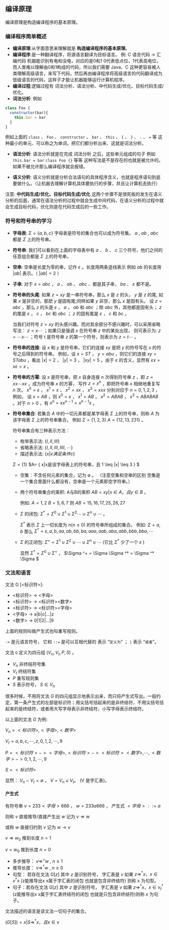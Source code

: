 ## 编译原理

编译原理是构造编译程序的基本原理。

### 编译程序简单概述

- __编译原理__:从字面意思来理解就是 __构造编译程序的基本原理__。
- __编译程序__:是一种翻译程序，将源语言翻译为目标语言。 例: C 语言代码 -> 汇编代码   机器能识别有电和没电，对应的是0和1 0代表低点位，1代表高电位，而人类难以理解由0和1构成的代码，所以我们需要 Java、C 这种更容易被人类理解高级语言，来写下代码，然后再由编译程序将高级语言的代码翻译成为低级语言的代码，这样子才能让机器能够运行计算机程序。
- __编译过程__:逻辑过程有 词法分析、语法分析、中代码生成/优化、目标代码生成/优化。
- __词法分析__:
例如
```js
class Foo {
  constructor(bar){
    this.bar = bar
  }
}
```
例如上面的 `class` 、 `Foo` 、 `constructor` 、 `bar` 、 `this` 、 `{` 、 `}` 、 `.`  、 `=` 等 这种最小的单元、可以称之为单词，把它们都分析出来、这就是词法分析。

- __语法分析__:
  语法分析就是在完成 词法分析 之后，这些单元组成的句子 例如 `this.bar = bar` `class Foo {}` 等等 这种写法是不是存在的也就是被允许的。如果不被允许那么编译程序就会报错。

- __语义分析__:
   语义分析就是分析合法语句的具体程序含义，也就是程序语句到底要做什么。（让机器去理解计算机具体要执行的步骤，并且让计算机去执行）

注意: __中代码生成/优化、目标代码生成/优化__ 这两个步骤不是很死板的发生在语义分析的后面，通常在语法分析的过程中就会生成中间代码，在语义分析的过程中就会生成目标代码，优化则是在代码生成后的一些工作。

### 符号和符号串的学习

- __字母表__: $\Sigma = \{ a, b,c \}$  字母表是符号的集合也可以成为符号集。   $a$ , $ab$ , $abc$ 都是 $\Sigma$ 上的符号串。

- __符号串__: 我们可以看到在上面的字母表中有 $a$ 、 $b$ 、 $c$ 三个符号，他们之间的任意组合都是 $\Sigma$ 上的符号串。

- __空串__: 空串是长度为零的串，记作 $\varepsilon$ 。长度用两条竖线表示 例如 $ab$ 的长度用 $|ab|$ 表示。（ $|ab|=2$ ）

- __子串__: 对于 $x=abc$ ， $a$ 、 $ab$ 、 $abc$ 、都是其子串， $ba$  、 $\varepsilon$ 都不是。

- __符号串的头尾__: 如果 $z=xy$ 是一串符号串，那么 $x$ 是 $z$ 的头， $y$ 是 $z$ 的尾, 如果 $x$ 是非空的，那麽 $y$ 是固有尾;同样如果 $y$ 非空，那么 $x$ 是固有头。 设 $z=abc$ ，那么 $z$ 的头是 $\varepsilon$ ， $a$ ， $ab$ 和 $abc$ ；除 $abc$ 外，其他都是固有头； $z$ 的尾是 $\varepsilon$ ， $c$ ， $bc$ 和 $abc$ ； $z$ 的固有尾是 $\varepsilon$ ， $c$ 和 $bc$ 。

  当我们对符号 $z=xy$ 的头感兴趣，而对其余部分不感兴趣时，可以采用省略写法： $z=x\cdots$ ；如果只是强调 $x$ 在符号串 $z$ 中的某处出现， 则可表示为: $z= \cdots x \cdots$ ；符号 $t$ 是符号串 $z$ 的第一个符号，则表示为 $z=t\cdots$ 。
- __符号串的连接__: 设 $x$ 和 $y$ 是符号串，它们的连接 $xy$ 是把 $y$ 的符号写在 $x$ 的符号之后得到的符号串。 例如，设 $x=ST$ ， $y=abu$ ，则它们的连接 $xy=STabu$ ，看出 $|x|=2$ ， $|y|=3$ ， $|xy|=5$ 。由于 $\varepsilon$ 的含义，显然有 $\varepsilon x=x \varepsilon = x$ 。
- __符号串的方幂__: 设 $x$ 是符号串，把 $x$ 自身连接 $n$ 次得到符号串 $z$ ，即 $z=xx \cdots xx$ ，成为符号串 $x$ 的方幂， 写作 $z=x^n$ ，即把符号串 $x$ 相继地重复写 $n$ 次。 $x^0= \varepsilon$ ， $x^1=x$ ， $x^2=xx$ ， $x^3=xxx$ 分别对应于 $n=0,1,2,3$ ，例如， 设 $x=AB$ ，则 $x^0= \varepsilon$ ， $x^1=AB$ ， $x^2=ABAB$ ， $x^3=ABABAB$ 。对于 $n>0$ ，有 $x^n=xx^{n-1}=x^{n-1}x$ 。
- __符号串集合__: 若集合 $A$ 中的一切元素都是某字母表 $\Sigma$ 上的符号串，则称 $A$ 为该字母表 $\Sigma$ 上的符号串集合。 例如 $\Sigma = \{ 1, 2,3 \}$ $A=\{12,13,231\}$ 。

  符号串集合有三种表示方法：
  - 枚举表示法: $\{I,II,III\}$
  - 省略表示法: $\{I,II,III,IIII,\cdots \}$
  - 描述表示法: $\{x|x满足条件c \}$

  $\Sigma=\{ 1 \}$ $A= \{ x|x是该字母表上的符号串，且 1 \leq |x| \leq 3 \} $

  - 空集：不含任何元素的集合，记为 $\emptyset$ 。 （注意空集和空串的区别 空集是一个集合里面什么都没有，空串是一个元素即空字符串。）
  - 两个符号串集合的乘积: A与B的乘积 $AB={xy|x \in A，且 y \in B}$ 。
    
      例如: $A={1,2}$ $B={5,6,7}$ 则 $AB={15,16,17,25,26,27}$
  - $\Sigma$ 的闭包: $\Sigma ^* = \Sigma ^0 \cup \Sigma ^1 \cup \Sigma ^2 \cdots \cup \Sigma ^n \cup \cdots$ 。 
    
     $\Sigma ^{* }$ 表示 $\Sigma$ 上一切长度为 $n(n \leq 0)$ 的符号串所组成的集合。 例如: $\Sigma = {a,b}$ 那么 $\Sigma ^* = { \varepsilon , a, b, aa, ab, bb, ba, aaa, aab, aba, abb, bbb, bba, \cdots }$
    
  - $\Sigma$ 的正闭包: $\Sigma ^+ = \Sigma ^1 \cup \Sigma ^2 \cup \cdots \cup \Sigma ^n \cup \cdots$ (它比  $\Sigma ^{* }$ 少了一个 $\varepsilon$ )
    
    显然 $\Sigma ^{* } = \Sigma ^0 \cup \Sigma ^{+}$ ， $\Sigma ^+ = \Sigma \Sigma ^* = \Sigma ^* \Sigma $ 

### 文法和语言

  文法 G [<标识符>]: 
  - <标识符> -> <字母>
  - <标识符> -> <标识符><数字>
  - <标识符> -> <标识符><字母>
  - <字母>   -> a|b|c|...|z
  - <数字>   -> 0|1|2|...|9

上面的规则叫做产生式也叫重写规则。


`->` 是元语言符号， 它和 `::=` 是可以互相代替的 表示 “`定义为`” ； `|` 表示 “`或者`”。


文法 `G` 定义为四元组 $(V_n,V_t,P,S)$ 。

- $V_n$ 非终结符号集
- $V_t$ 终结符集
- $P$ 重写规则集
- $S$ 表示符号， $S \in V_n$

很多时候，不用将文法 $G$ 的四元组显示地表示出来，而只将产生式写出。一般约定，第一条产生式的左部是标识符；用尖括号括起来的是非终结符，不用尖括号括起来的是终结符，或者用大写字母表示非终结符，小写字母表示终结符。


以上面的文法 $G$ 为例:

$V_n = {<标识符>,<字母>,<数字>}$ 

$V_t = {a,b,c, \cdots , z,0,1,2, \cdots , 9}$

$P = {<标识符> -> <字母>, <标识符> -> <标识符><数字>, \cdots , <数字> -> 0,1,2, \cdots , 9}$

$S = {<标识符>}$


显然： $V_n \cap V_t = \emptyset$ ， $V=V_n \cup V_t$。 (V 是字汇表)。

#### 产生式

有符号串 $v=233<字母>666$ ， $w=233a666$ ， 产生式 $<字母>::=a$

则称 $v$ 直接推导/直接产生出 $w$ 记为 $v \Rightarrow w$ 

或称 $w$ 直接归约到 $v$ 记为 $w \rightarrow v$

$v \Rightarrow w_0$ 推到长度 $n = 1$

$v = w_0$ 推到长度 $n = 0$


- 多步推导：  $v \Rightarrow^+ w$ , $n \geq 1$ 
- 推导长度：  $v \Rightarrow^{*} w$ , $n \geq 0$ 
- 句型： 若存在文法  $G[z]$  其中  $z$  是识别符号， 字汇表是  $v$  如果  $z \Rightarrow^{*}x， x \in v^{*} x$  (z能推导出x x属于字汇表的闭包 也就是包含非终结符) 则称  $x$  为句型。
- 句子：若存在文法  $G[z]$  其中  $z$  是识别符号， 字汇表是  $v$  如果  $z \Rightarrow^{*}x， x \in v^{*}_t$  (z能推导出x x属于字汇表终结符的闭包 也就是只包含非终结符)则称  $x$  为句子。


文法描述的语言是该文法一切句子的集合。


 $(G[S])={ x| S \Rightarrow^{*} x ，且 x \in v }$





